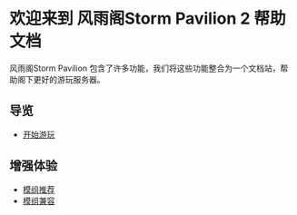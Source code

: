 # 欢迎来到 风雨阁Storm Pavilion 2 帮助文档

风雨阁Storm Pavilion 包含了许多功能，我们将这些功能整合为一个文档站，帮助阁下更好的游玩服务器。

## 导览

- [开始游玩](其他/游玩向导.md)

## 增强体验

- [模组推荐](模组/推荐模组.md)
- [模组兼容](模组/模组兼容.md)

